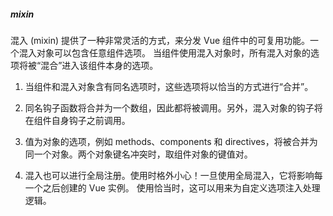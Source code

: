 ##### mixin
混入 (mixin) 提供了一种非常灵活的方式，来分发 Vue 组件中的可复用功能。一个混入对象可以包含任意组件选项。
当组件使用混入对象时，所有混入对象的选项将被“混合”进入该组件本身的选项。

1. 当组件和混入对象含有同名选项时，这些选项将以恰当的方式进行“合并”。

2. 同名钩子函数将合并为一个数组，因此都将被调用。另外，混入对象的钩子将在组件自身钩子之前调用。

3. 值为对象的选项，例如 methods、components 和 directives，将被合并为同一个对象。两个对象键名冲突时，取组件对象的键值对。

4. 混入也可以进行全局注册。使用时格外小心！一旦使用全局混入，它将影响每一个之后创建的 Vue 实例。
使用恰当时，这可以用来为自定义选项注入处理逻辑。